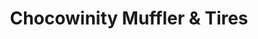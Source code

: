 ---
title: "Chocowinity Muffler & Tires"
url: /chocowinity/chocowinity-muffler-and-tires/
shop: tyres
---